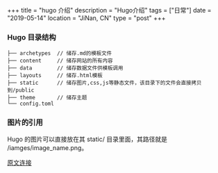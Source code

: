 +++
title = "hugo 介绍"
description = "Hugo介绍"
tags = ["日常"]
date = "2019-05-14"
location = "JiNan, CN"
type = "post"
+++
### Hugo 目录结构

```
├── archetypes  // 储存.md的模板文件
├── content     // 储存网站的所有内容
├── data        // 储存数据文件供模板调用
├── layouts     // 储存.html模板
├── static      // 储存图片,css,js等静态文件，该目录下的文件会直接拷贝到/public
├── theme       // 储存主题
└── config.toml
```

### 图片的引用
Hugo 的图片可以直接放在其 static/ 目录里面，其路径就是 /iamges/image_name.png。

[原文连接](https://hgt312.github.io/post/other_note2/)